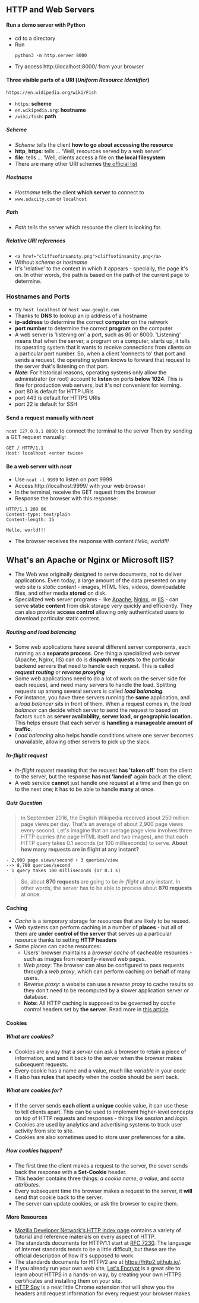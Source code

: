 ## HTTP and Web Servers
#### Run a demo server with Python
- cd to a directory
- Run
  ```
  python3 -m http.server 8000
  ```
- Try access http://localhost:8000/ from your browser

#### Three visible parts of a URI (_Uniform Resource Identifier_)
```https://en.widipedia.org/wiki/Fish```
- ```https```: **scheme**
- ```en.wikipedia.org```: **hostname**
- ```/wiki/fish```: **path**

##### Scheme
- _Scheme_ tells the client **how to go about accessing the resource**
- **http**, **https**: tells ... 'Well, resources served by a web server'
- **file**: tells ... 'Well, clients access a file on **the local filesystem**
- There are many other URI schemes [the official list](https://www.iana.org/assignments/uri-schemes/uri-schemes.xhtml)

##### Hostname
- _Hostname_ tells the client **which server** to connect to
- ```www.udacity.com``` or ```localhost```

##### Path
- _Path_ tells the server which resource the client is looking for.

##### Relative URI references
- ```<a href="cliffsofinsanity.png">cliffsofinsanity.png</a>```
- Without _scheme_ or _hostname_
- It's 'relative' to the context in which it appears - specially, the page it's on. In other words, the path is based on the path of the current page to determine.

### Hostnames and Ports
- try ```host localhost``` or ```host www.google.com```
- Thanks to **DNS** to lookup an ip address of a hostname
- **ip-address** to determine the correct **computer** on the network
- **port number** to determine the correct **program** on the computer
- A web server is 'listening on' a port, such as 80 or 8000. 'Listening' means that when the server, a program on a computer, starts up, it tells its operating system that it wants to receive connections from clients on a particular port number. So, when a client 'connects to' that port and sends a request, the operating system knows to forward that request to the server that's listening on that port.
- **_Note_**: For historical reasons, operating systems only allow the administrator (or root) account to **listen** on ports **below 1024**. This is fine for production web servers, but it's not convenient for learning. 
- port 80 is default for HTTP URIs
- port 443 is default for HTTPS URIs
- port 22 is default for SSH

#### Send a request manually with _ncat_
```ncat 127.0.0.1 8000```: to connect the terminal to the server
Then try sending a GET request manually:
```
GET / HTTP/1.1
Host: localhost <enter twice>
```
#### Be a web server with _ncat_
- Use ```ncat -l 9999``` to listen on port 9999
- Access http://localhost:9999/ with your web browser
- In the terminal, receive the GET request from the browser
- Response the browser with this response:

```
HTTP/1.1 200 OK
Content-type: text/plain
Content-length: 15

Hello, world!!!
```

- The browser receives the response with content _Hello, world!!!_

## What's an Apache or Nginx or Microsoft IIS?
- The Web was originally designed to serve documents, not to deliver applications. Even today, a large amount of the data presented on any web site is _static content_ - images, HTML files, videos, downloadable files, and other media **stored** on disk.
- Specialized web server programs - like [Apache](https://httpd.apache.org/), [Nginx](https://www.nginx.com/resources/wiki/), or [IIS](https://www.iis.net/) - can serve **static content** from disk storage very quickly and efficiently. They can also provide **access control** allowing only authenticated users to download particular static content.

##### Routing and load balancing
- Some web applications have several different server components, each running as a **separate process**. One thing a specialized web server (Apache, Nginx, IIS) can do is **dispatch requests** to the particular backend servers that need to handle each request. This is called **_request routing_** or **_reverse proxying_**
- Some web applications need to do a lot of work on the server side for each request, and need many servers to handle the load. Splitting requests up among several servers is called **_load balancing_**. 
- For instance, you have three servers running the **same** application, and a _load balancer_ sits in front of them. When a request comes in, the _load balancer_ can decide which server to send the request to based on factors such as **server availability, server load, or geographic location.** This helps ensure that each server is **handling a manageable amount of traffic**.
- _Load balancing_ also helps handle conditions where one server becomes unavailable, allowing other servers to pick up the slack.

##### _In-flight request_
- _In-flight request_ meaning that the request **has 'taken off'** from the client to the server, but the response **has not 'landed'** again back at the client. 
- A web service **cannot** just handle one request at a time and then go on to the next one; it has to be able to handle **many** at once.

##### Quiz Question
> In September 2016, the English Wikipedia received about 250 million page views per day. That's an average of about 2,900 page views every second. Let's imagine that an average page view involves three HTTP queries (the page HTML itself and two images), and that each HTTP query takes 0.1 seconds (or 100 milliseconds) to serve. **About how many requests are in flight at any instant?**

```
- 2,900 page views/second + 3 queries/view
--> 8,700 queries/second
- 1 query takes 100 milliseconds (or 0.1 s)
```

> So, about **870 requests** are going to be _in-flight_ at any instant. In other words, the server has to be able to process about **870 requests** at once.

#### Caching
- _Cache_ is a temporary storage for resources that are likely to be reused.
- Web systems can perform caching in a number of **places** - but all of them are **under control of the server** that serves up a particular resource thanks to setting **HTTP headers**
- Some places can cache resources:
  - Users' browser maintains a _browser cache_ of cacheable resources - such as images from recently-viewed web pages.
  - _Web proxy_: The browser can also be configured to pass requests through a _web proxy_, which can perform caching on behalf of many users.
  - _Reverse proxy_: a website can use a _reverse proxy_ to cache results so they don't need to be recomputed by a slower application server or database.
  - **Note:** All HTTP caching is supposed to be governed by _cache control_ headers set by **the server**. Read more in [this article](https://developers.google.com/web/fundamentals/performance/optimizing-content-efficiency/http-caching).

#### Cookies
##### What are cookies?
- Cookies are a way that a _server_ can ask a _browser_ to retain a piece of information, and send it back to the server when the browser makes subsequent requests.
- Every cookie has a name and a value, much like _variable_ in your code
- It also has **rules** that specify when the cookie should be sent back.

##### What are cookies for?
- If the server sends **each client** a **unique** cookie value, it can use these to tell clients apart. This can be used to implement higher-level concepts on top of HTTP requests and responses - things like _session_ and _login_.
- Cookies are used by analytics and advertising systems to track user activity from site to site.
- Cookies are also sometimes used to store user preferences for a site.

##### How cookies happen?
- The first time the client makes a request to the server, the sever sends back the response with a **Set-Cookie** header.
- This header contains three things: _a cookie name_, _a value_, and _some attributes_.
- Every subsequent time the browser makes a request to the server, it **will** send that cookie back to the server.
- The server can update cookies, or ask the browser to expire them.

#### More Resources
- [Mozilla Developer Network's HTTP index page](https://developer.mozilla.org/en-US/docs/Web/HTTP) contains a variety of tutorial and reference materials on every aspect of HTTP.
- The standards documents for HTTP/1.1 start at [RFC 7230](https://tools.ietf.org/html/rfc7230). The language of Internet standards tends to be a little difficult, but these are the official description of how it's supposed to work.
- The standards documents for HTTP/2 are at https://http2.github.io/.
- If you already run your own web site, [Let's Encrypt](https://letsencrypt.org/) is a great site to learn about HTTPS in a hands-on way, by creating your own HTTPS certificates and installing them on your site.
- [HTTP Spy](https://chrome.google.com/webstore/detail/http-spy/agnoocojkneiphkobpcfoaenhpjnmifb?hl=en) is a neat little Chrome extension that will show you the headers and request information for every request your browser makes.